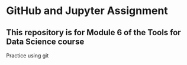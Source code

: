 # GitHub and Jupyter Assignment

## This repository is for Module 6 of the Tools for Data Science course

Practice using git
